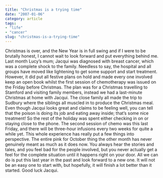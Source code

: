 ```yaml
---
title: "Christmas is a trying time"
date: "2007-01-06"
category: article
tags:
- "life"
- "cancer"
slug: "christmas-is-a-trying-time"
---
```


Christmas is over, and the New Year is in full swing and if I were to be brutally honest, I cannot wait to look forward and put everything behind me. Last month Lucy’s mum; Jacqui was diagnosed with breast cancer, which was a complete shock to the family. Needless to say, the hospital and all groups have moved like lightening to get some support and start treatment. However, it did put all festive plans on hold and made every one involved keep an open book whilst the first session of chemotherapy was issued on the Friday before Christmas. The plan was for a Christmas travelling to Stamford and visiting family members, instead we had a last-minute Christmas at home with Jacqui. The close family all made the trip to Sudbury where the siblings all muscled in to produce the Christmas meal. Even though Jacqui looks great and claims to be feeling well, you can tell that the poison is doing its job and eating away inside; that’s some nice treatment! So the rest of the holiday was spent either checking in on or staying close to the phone. The second session of chemo was this last Friday, and there will be three-hour infusions every two weeks for quite a while yet. This whole experience has really put a few things into perspective. The entire pink for October thing the other month has never genuinely meant as much as it does now. You always hear the stories and tales, and you feel bad for the people involved, but you never actually get a feel for the complete situation until it happens right on your door. All we can do is put this last year in the past and look forward to a new one. It will not be an easy one to start with, but hopefully, it will finish a lot better than it started. Good luck Jacqui.
